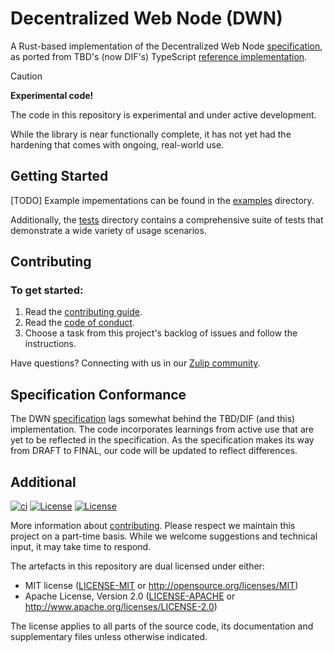 # Decentralized Web Node (DWN)

A Rust-based implementation of the Decentralized Web Node [specification], as ported from TBD's 
(now DIF's) TypeScript [reference implementation].

> [!CAUTION]
>
> **Experimental code!**
>
> The code in this repository is experimental and under active development.
> 
> While the library is near functionally complete, it has not yet had the hardening that comes with
> ongoing, real-world use.

## Getting Started

[TODO] Example impementations can be found in the [examples](./examples) directory. 

Additionally, the
[tests](./tests) directory contains a comprehensive suite of tests that demonstrate a wide variety
of usage scenarios.

## Contributing

### To get started:

1. Read the [contributing guide](./CONTRIBUTING.md).
2. Read the [code of conduct](./CODE-OF-CONDUCT.md).
3. Choose a task from this project's backlog of issues and follow the instructions.

Have questions? Connecting with us in our [Zulip community](https://credibil.zulipchat.com).

## Specification Conformance

The DWN [specification] lags somewhat behind the TBD/DIF (and this) implementation. The code 
incorporates learnings from active use that are yet to be reflected in the specification. As the
specification makes its way from DRAFT to FINAL, our code will be updated to reflect differences.

## Additional

[![ci](https://github.com/credibil/dwn/actions/workflows/ci.yaml/badge.svg)](https://github.com/credibil/dwn/actions/workflows/ci.yaml)
[![License](https://img.shields.io/badge/license-MIT-blue.svg)](./LICENSE-MIT)
[![License](https://img.shields.io/badge/license-Apache-blue.svg)](./LICENSE-APACHE)

<!-- The [changelog][CHANGES] is used to record a summary of changes between releases. A more granular
record of changes can be found in the commit history. -->

More information about [contributing](CONTRIBUTING.md). Please respect we maintain this project on
a part-time basis. While we welcome suggestions and technical input, it may take time to respond.

The artefacts in this repository are dual licensed under either:

- MIT license ([LICENSE-MIT](LICENSE-MIT) or <http://opensource.org/licenses/MIT>)
- Apache License, Version 2.0 ([LICENSE-APACHE](LICENSE-APACHE) or <http://www.apache.org/licenses/LICENSE-2.0>)

The license applies to all parts of the source code, its documentation and supplementary files
unless otherwise indicated.

[specification]: https://identity.foundation/decentralized-web-node/spec
[reference implementation]: https://github.com/decentralized-identity/dwn-sdk-js
